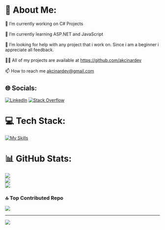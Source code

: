# 💫 About Me:
🔭 I’m currently working on C# Projects<br><br>🌱 I’m currently learning ASP.NET and JavaScript<br><br>🤝 I’m looking for help with any project that i work on. Since i am a beginner i appreciate all feedback.<br><br>👨‍💻 All of my projects are available at https://github.com/akcinardev<br><br>📫 How to reach me akcinardev@gmail.com


## 🌐 Socials:
[![LinkedIn](https://img.shields.io/badge/LinkedIn-%230077B5.svg?logo=linkedin&logoColor=white)](https://linkedin.com/in/omrakcinar) [![Stack Overflow](https://img.shields.io/badge/-Stackoverflow-FE7A16?logo=stack-overflow&logoColor=white)](https://stackoverflow.com/users/26163553) 

# 💻 Tech Stack:
[![My Skills](https://skillicons.dev/icons?i=js,html,css,wasm)](https://skillicons.dev)

# 📊 GitHub Stats:
![](https://github-readme-stats.vercel.app/api?username=akcinardev&theme=dark&hide_border=false&include_all_commits=false&count_private=false)<br/>
![](https://github-readme-streak-stats.herokuapp.com/?user=akcinardev&theme=dark&hide_border=false)<br/>
![](https://github-readme-stats.vercel.app/api/top-langs/?username=akcinardev&theme=dark&hide_border=false&include_all_commits=false&count_private=false&layout=compact)

### 🔝 Top Contributed Repo
![](https://github-contributor-stats.vercel.app/api?username=akcinardev&limit=5&theme=dark&combine_all_yearly_contributions=true)

---
[![](https://visitcount.itsvg.in/api?id=akcinardev&icon=0&color=0)](https://visitcount.itsvg.in)

<!-- Proudly created with GPRM ( https://gprm.itsvg.in ) -->
